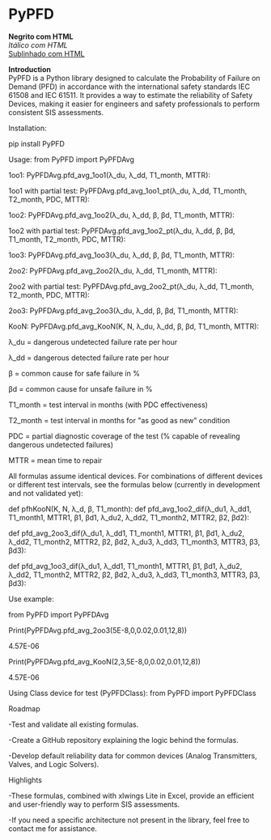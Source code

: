 # PyPFD

<b>Negrito com HTML</b>  
<i>Itálico com HTML</i>  
<u>Sublinhado com HTML</u>


<b>Introduction</b>  
PyPFD is a Python library designed to calculate the Probability of Failure on Demand (PFD) in accordance with the international safety standards IEC 61508 and IEC 61511. It provides a way to estimate the reliability of Safety Devices, making it easier for engineers and safety professionals to perform consistent SIS assessments.

Installation: 

pip install PyPFD

Usage:
from PyPFD import PyPFDAvg

1oo1:
   PyPFDAvg.pfd_avg_1oo1(λ_du, λ_dd, T1_month, MTTR):

1oo1 with partial test:
   PyPFDAvg.pfd_avg_1oo1_pt(λ_du, λ_dd, T1_month, T2_month, PDC, MTTR):

1oo2:
   PyPFDAvg.pfd_avg_1oo2(λ_du, λ_dd, β, βd, T1_month, MTTR):

1oo2 with partial test:
   PyPFDAvg.pfd_avg_1oo2_pt(λ_du, λ_dd, β, βd, T1_month, T2_month, PDC, MTTR):

1oo3:
   PyPFDAvg.pfd_avg_1oo3(λ_du, λ_dd, β, βd, T1_month, MTTR):

2oo2:
   PyPFDAvg.pfd_avg_2oo2(λ_du, λ_dd, T1_month, MTTR):

2oo2 with partial test:
   PyPFDAvg.pfd_avg_2oo2_pt(λ_du, λ_dd, T1_month, T2_month, PDC, MTTR):

2oo3:
   PyPFDAvg.pfd_avg_2oo3(λ_du, λ_dd, β, βd, T1_month, MTTR):

KooN:
   PyPFDAvg.pfd_avg_KooN(K, N, λ_du, λ_dd, β, βd, T1_month, MTTR):

λ_du = dangerous undetected failure rate per hour

λ_dd = dangerous detected failure rate per hour

β = common cause for safe failure in %

βd = common cause for unsafe failure in %

T1_month = test interval in months (with PDC effectiveness)

T2_month = test interval in months for "as good as new" condition

PDC = partial diagnostic coverage of the test (% capable of revealing dangerous undetected failures)

MTTR = mean time to repair

All formulas assume identical devices. For combinations of different devices or different test intervals, see the formulas below (currently in development and not validated yet):

def pfhKooN(K, N, λ_d, β, T1_month):
def pfd_avg_1oo2_dif(λ_du1, λ_dd1, T1_month1, MTTR1, β1, βd1,
                      λ_du2, λ_dd2, T1_month2, MTTR2, β2, βd2):

def pfd_avg_2oo3_dif(λ_du1, λ_dd1, T1_month1, MTTR1, β1, βd1,
                      λ_du2, λ_dd2, T1_month2, MTTR2, β2, βd2,
                      λ_du3, λ_dd3, T1_month3, MTTR3, β3, βd3):

def pfd_avg_1oo3_dif(λ_du1, λ_dd1, T1_month1, MTTR1, β1, βd1,
                      λ_du2, λ_dd2, T1_month2, MTTR2, β2, βd2,
                      λ_du3, λ_dd3, T1_month3, MTTR3, β3, βd3):

Use example:

from PyPFD import PyPFDAvg

Print(PyPFDAvg.pfd_avg_2oo3(5E-8,0,0.02,0.01,12,8))

 4.57E-06

Print(PyPFDAvg.pfd_avg_KooN(2,3,5E-8,0,0.02,0.01,12,8))

 4.57E-06

Using Class device for test (PyPFDClass):
from PyPFD import PyPFDClass











Roadmap

-Test and validate all existing formulas.

-Create a GitHub repository explaining the logic behind the formulas.

-Develop default reliability data for common devices (Analog Transmitters, Valves, and Logic Solvers).


Highlights

-These formulas, combined with xlwings Lite in Excel, provide an efficient and user-friendly way to perform SIS assessments.

-If you need a specific architecture not present in the library, feel free to contact me for assistance.
